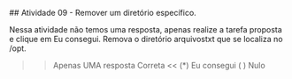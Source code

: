 ## Atividade 09 - Remover um diretório específico.

Nessa atividade não temos uma resposta, apenas realize a tarefa proposta e clique em Eu consegui.
Remova o diretório arquivostxt que se localiza no /opt.
  

>>Apenas UMA resposta Correta <<
(*) Eu consegui
( ) Nulo
